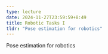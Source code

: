 ```yaml
---
type: lecture
date: 2024-11-27T23:59:59+8:49
title: Robotic Tasks I
tldr: "Pose estimation for robotics"
---
```

Pose estimation for robotics
